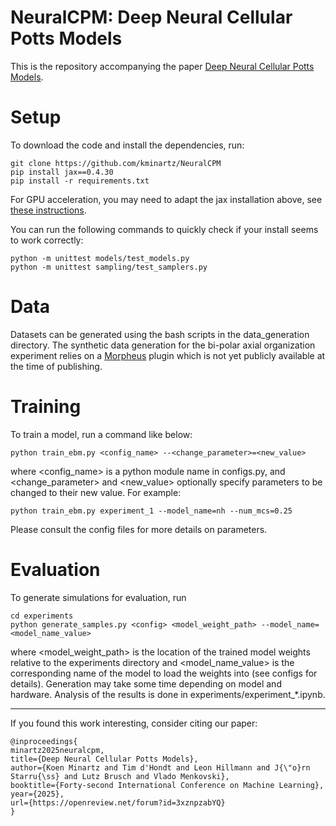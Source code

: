 # NeuralCPM: Deep Neural Cellular Potts Models
This is the repository accompanying the paper [Deep Neural Cellular Potts Models](https://openreview.net/forum?id=3xznpzabYQ).


# Setup
To download the code and install the dependencies, run:

```
git clone https://github.com/kminartz/NeuralCPM
pip install jax==0.4.30
pip install -r requirements.txt
```

For GPU acceleration, you may need to adapt the jax installation above, see [these instructions](https://docs.jax.dev/en/latest/installation.html).

You can run the following commands to quickly check if your install seems to work correctly:

```
python -m unittest models/test_models.py
python -m unittest sampling/test_samplers.py
```

# Data

Datasets can be generated using the bash scripts in the data_generation directory. The synthetic data generation for the bi-polar axial organization experiment relies on a [Morpheus](https://morpheus.gitlab.io/) plugin which is not yet publicly available at the time of publishing.

# Training

To train a model, run a command like below:

```
python train_ebm.py <config_name> --<change_parameter>=<new_value>
```

where <config_name> is a python module name in configs.py, and <change_parameter> and <new_value> optionally specify parameters to be changed to their new value. For example:

```
python train_ebm.py experiment_1 --model_name=nh --num_mcs=0.25
```

Please consult the config files for more details on parameters.


# Evaluation

To generate simulations for evaluation, run 

```
cd experiments
python generate_samples.py <config> <model_weight_path> --model_name=<model_name_value>
```

where <model_weight_path> is the location of the trained model weights relative to the experiments directory and <model_name_value> is the corresponding name of the model to load the weights into (see configs for details). Generation may take some time depending on model and hardware. Analysis of the results is done in experiments/experiment_*.ipynb.

---

If you found this work interesting, consider citing our paper:

```
@inproceedings{
minartz2025neuralcpm,
title={Deep Neural Cellular Potts Models},
author={Koen Minartz and Tim d'Hondt and Leon Hillmann and J{\"o}rn Starru{\ss} and Lutz Brusch and Vlado Menkovski},
booktitle={Forty-second International Conference on Machine Learning},
year={2025},
url={https://openreview.net/forum?id=3xznpzabYQ}
}
```

